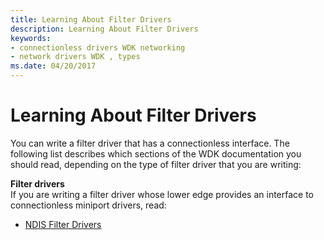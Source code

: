 ```yaml
---
title: Learning About Filter Drivers
description: Learning About Filter Drivers
keywords:
- connectionless drivers WDK networking
- network drivers WDK , types
ms.date: 04/20/2017
---
```


# Learning About Filter Drivers


You can write a filter driver that has a connectionless interface. The following list describes which sections of the WDK documentation you should read, depending on the type of filter driver that you are writing:

<a href="" id="filter-drivers-------"></a>**Filter drivers**   
If you are writing a filter driver whose lower edge provides an interface to connectionless miniport drivers, read:

-   [NDIS Filter Drivers](ndis-filter-drivers.md)

 

 






